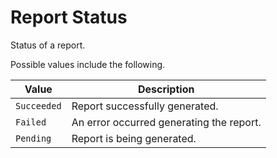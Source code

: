 # Report Status

Status of a report.

Possible values include the following.

| Value | Description |
| - | - |
| `Succeeded` | Report successfully generated. |
| `Failed` | An error occurred generating the report. |
| `Pending` | Report is being generated. |

